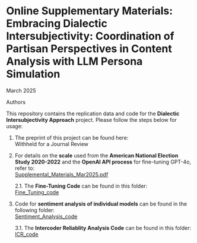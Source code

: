 # Online Supplementary Materials: Embracing Dialectic Intersubjectivity: Coordination of Partisan Perspectives in Content Analysis with LLM Persona Simulation

March 2025

Authors

This repository contains the replication data and code for the **Dialectic Intersubjectivity Approach** project. Please follow the steps below for usage:  

1. The preprint of this project can be found here:  
   Withheld for a Journal Review

2. For details on the **scale** used from the **American National Election Study 2020-2022** and the **OpenAI API process** for fine-tuning GPT-4o, refer to:  
   [Supplemental_Materials_Mar2025.pdf](https://github.com/casllmproject/dialectic_intersubjectivity/blob/main/Supplemental_Materials_Mar2025.pdf)  

   2.1. The **Fine-Tuning Code** can be found in this folder:  
   [Fine_Tuning_code](https://github.com/casllmproject/dialectic_intersubjectivity/tree/main/Fine_Tuning_code)  

3. Code for **sentiment analysis of individual models** can be found in the following folder:  
   [Sentiment_Analysis_code](https://github.com/casllmproject/dialectic_intersubjectivity/tree/main/Sentiment_Analysis_code)  

   3.1. The **Intercoder Reliablity Analysis Code** can be found in this folder:  
   [ICR_code](https://github.com/casllmproject/dialectic_intersubjectivity/tree/main/ICR_code)   

